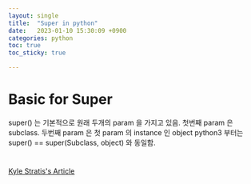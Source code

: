 ```yaml
---
layout: single
title:  "Super in python"
date:   2023-01-10 15:30:09 +0900
categories: python
toc: true
toc_sticky: true

---
```


# Basic for Super

super() 는 기본적으로 원래 두개의 param 을 가지고 있음.
첫번째 param 은 subclass.
두번째 param 은 첫 param 의 instance 인 object
python3 부터는 super() == super(Subclass, object) 와 동일함.

#

[Kyle Stratis's Article](https://realpython.com/python-super/)
